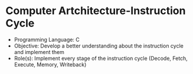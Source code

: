 # Computer Artchitecture-Instruction Cycle

-	Programming Language: C
-	Objective: Develop a better understanding about the instruction cycle and implement them
-	Role(s): Implement every stage of the instruction cycle (Decode, Fetch, Execute, Memory, Writeback) 
